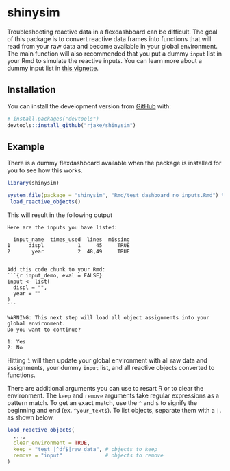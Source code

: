 
<!-- README.md is generated from README.Rmd. Please edit that file -->
shinysim
==========

<!-- badges: start -->
<!-- badges: end -->
Troubleshooting reactive data in a flexdashboard can be difficult. The goal of this package is to convert reactive data frames into functions that will read from your raw data and become available in your global environment. The main function will also recommended that you put a dummy `input` list in your Rmd to simulate the reactive inputs. You can learn more about a dummy input list in [this vignette](https://rjake.github.io/shinysim/articles/tips-and-tricks.html).

Installation
------------

<!--  
  You can install the released version of `shinysim` from [CRAN](https://CRAN.R-project.org) with:
  
  ``` r
  install.packages("shinysim")
  ```

-->
You can install the development version from [GitHub](https://github.com/rjake/shinysim) with:

``` r
# install.packages("devtools")
devtools::install_github("rjake/shinysim")
```

Example
-------

There is a dummy flexdashboard available when the package is installed for you to see how this works.

``` r
library(shinysim)

system.file(package = "shinysim", "Rmd/test_dashboard_no_inputs.Rmd") %>% 
 load_reactive_objects()
```

This will result in the following output

    Here are the inputs you have listed:

      input_name  times_used  lines  missing
    1      displ           1     45     TRUE
    2       year           2  48,49     TRUE


    Add this code chunk to your Rmd:
    ```{r input_demo, eval = FALSE}
    input <- list(
      displ = "",
      year = ""
    )
    ```

    WARNING: This next step will load all object assignments into your global environment.
    Do you want to continue? 

    1: Yes
    2: No

Hitting `1` will then update your global environment with all raw data and assignments, your dummy `input` list, and all reactive objects converted to functions.

There are additional arguments you can use to resart R or to clear the environment. The `keep` and `remove` arguments take regular expressions as a pattern match. To get an exact match, use the `^` and `$` to signify the beginning and end (ex. `^your_text$`). To list objects, separate them with a `|`. as shown below.

``` r
load_reactive_objects(
  ...,
  clear_environment = TRUE, 
  keep = "test_|^df$|raw_data", # objects to keep
  remove = "input"              # objects to remove 
)
```

